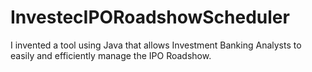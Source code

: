 # InvestecIPORoadshowScheduler
I invented a tool using Java that allows Investment Banking Analysts to easily and efficiently manage the IPO Roadshow.
